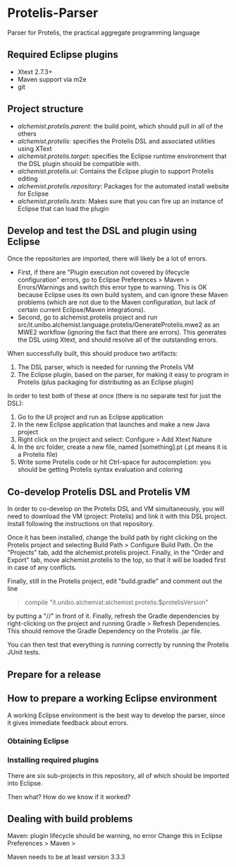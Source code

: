 # Protelis-Parser
Parser for Protelis, the practical aggregate programming language

## Required Eclipse plugins

* Xtext 2.7.3+
* Maven support via m2e
* git

## Project structure

* *alchemist.protelis.parent*:
  the build point, which should pull in all of the others
* *alchemist.protelis*:
  specifies the Protelis DSL and associated utilities using XText
* *alchemist.protelis.target*:
  specifies the Eclipse runtime environment that the DSL plugin should
  be compatible with.
* *alchemist.protelis.ui*:
  Contains the Eclipse plugin to support Protelis editing
* *alchemist.protelis.repository*:
  Packages for the automated install website for Eclipse
* *alchemist.protelis.tests*:
  Makes sure that you can fire up an instance of Eclipse that can
  load the plugin

## Develop and test the DSL and plugin using Eclipse

Once the repositories are imported, there will likely be a lot of errors.

* First, if there are "Plugin execution not covered by lifecycle configuration" errors, go to Eclipse Preferences > Maven > Errors/Warnings and switch this error type to warning.  This is OK because Eclipse uses its own build system, and can ignore these Maven problems (which are not due to the Maven configuration, but lack of certain current Eclipse/Maven integrations).
* Second, go to alchemist.protelis project and run src/it.unibo.alchemist.language.protelis/GenerateProtelis.mwe2 as an MWE2 workflow (ignoring the fact that there are errors).  This generates the DSL using Xtext, and should resolve all of the outstanding errors.

When successfully built, this should produce two artifacts:

1. The DSL parser, which is needed for running the Protelis VM
2. The Eclipse plugin, based on the parser, for making it easy to program in Protelis (plus packaging for distributing as an Eclipse plugin)

In order to test both of these at once (there is no separate test for just the DSL):

1. Go to the UI project and run as Eclipse application
2. In the new Eclipse application that launches and make a new Java project
3. Right click on the project and select: Configure > Add Xtext Nature
4. In the src folder, create a new file, named [something].pt (.pt means it is a Protelis file)
5. Write some Protelis code or hit Ctrl-space for autocompletion: you should be getting Protelis syntax evaluation and coloring

## Co-develop Protelis DSL and Protelis VM

In order to co-develop on the Protelis DSL and VM simultaneously, you will need to download the VM (project: Protelis) and link it with this DSL project.  Install following the instructions on that repository.

Once it has been installed, change the build path by right clicking on the Protelis project and selecting Build Path > Configure Build Path.  On the "Projects" tab, add the alchemist.protelis project.  Finally, in the "Order and Export" tab, move alchemist.protelis to the top, so that it will be loaded first in case of any conflicts.

Finally, still in the Protelis project, edit "build.gradle" and comment out the line
> compile "it.unibo.alchemist:alchemist.protelis:$protelisVersion"

by putting a "//" in front of it.  Finally, refresh the Gradle dependencies by right-clicking on the project and running Gradle > Refresh Dependencies.  This should remove the Gradle Dependency on the Protelis .jar file.

You can then test that everything is running correctly by running the Protelis JUnit tests.

## Prepare for a release

## How to prepare a working Eclipse environment

A working Eclipse environment is the best way to develop the parser, since it gives immediate feedback about errors.

### Obtaining Eclipse

### Installing required plugins

There are six sub-projects in this repository, all of which should be
imported into Eclipse.

Then what?
How do we know if it worked?

## Dealing with build problems
Maven: plugin lifecycle should be warning, no error
  Change this in Eclipse Preferences > Maven >

Maven needs to be at least version 3.3.3
